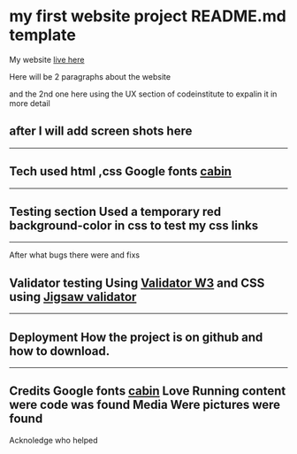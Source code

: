 # my first website project README.md template 
My website [live here](https://)

Here will be 2 paragraphs about the website 

and the 2nd one here using the UX section of codeinstitute to expalin it in more detail

after I will add screen shots here 
--------------------------------------
---------------------------------------

Tech used 
html ,css
Google fonts [cabin](https://fonts.google.com/specimen/Cabin?query=cabin)
-------------
---------------
Testing section
Used a temporary red background-color in css to test my css links
-----------------------
-----------------------------
After what bugs there were and fixs

Validator testing
Using [Validator W3](https://validator.w3.org/)
and CSS using [Jigsaw validator](https://jigsaw.w3.org/css-validator/)
-----------------------------------
-----------------------------
Deployment
How the project is on github and how to download.
-----------
-------------
Credits 
Google fonts [cabin](https://fonts.google.com/specimen/Cabin?query=cabin)
Love Running
content were code was found 
Media
Were pictures were found 
------
Acknoledge who helped 


